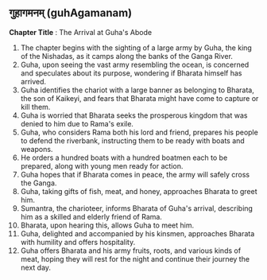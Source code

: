 ## गुहागमनम् (guhAgamanam)

**Chapter Title** : The Arrival at Guha's Abode

1. The chapter begins with the sighting of a large army by Guha, the king of the Nishadas, as it camps along the banks of the Ganga River.
2. Guha, upon seeing the vast army resembling the ocean, is concerned and speculates about its purpose, wondering if Bharata himself has arrived.
3. Guha identifies the chariot with a large banner as belonging to Bharata, the son of Kaikeyi, and fears that Bharata might have come to capture or kill them.
4. Guha is worried that Bharata seeks the prosperous kingdom that was denied to him due to Rama's exile.
5. Guha, who considers Rama both his lord and friend, prepares his people to defend the riverbank, instructing them to be ready with boats and weapons.
6. He orders a hundred boats with a hundred boatmen each to be prepared, along with young men ready for action.
7. Guha hopes that if Bharata comes in peace, the army will safely cross the Ganga.
8. Guha, taking gifts of fish, meat, and honey, approaches Bharata to greet him.
9. Sumantra, the charioteer, informs Bharata of Guha's arrival, describing him as a skilled and elderly friend of Rama.
10. Bharata, upon hearing this, allows Guha to meet him.
11. Guha, delighted and accompanied by his kinsmen, approaches Bharata with humility and offers hospitality.
12. Guha offers Bharata and his army fruits, roots, and various kinds of meat, hoping they will rest for the night and continue their journey the next day.
